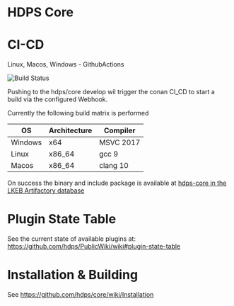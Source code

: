 # HDPS Core

# CI-CD

Linux, Macos, Windows - GithubActions

![Build Status](https://github.com/hdps/core/actions/workflows/build.yml/badge.svg)


Pushing to the hdps/core develop wil trigger the conan CI_CD to start a build via the configured Webhook.

Currently the following build matrix is performed

OS | Architecture | Compiler
--- | --- | ---
Windows | x64 | MSVC 2017 
Linux | x86_64 | gcc 9
Macos | x86_64 | clang 10

On success the binary and include package is available at [hdps-core in the LKEB Artifactory database](http://cytosplore.lumc.nl:8081/artifactory/webapp/#/artifacts/browse/tree/General/conan-local/bvanlew/hdps-core)

# Plugin State Table
See the current state of available plugins at: https://github.com/hdps/PublicWiki/wiki#plugin-state-table

# Installation & Building
See https://github.com/hdps/core/wiki/Installation
